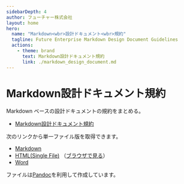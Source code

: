 ```yaml
---
sidebarDepth: 4
author: フューチャー株式会社
layout: home
hero:
  name: "Markdown<wbr>設計ドキュメント<wbr>規約"
  tagline: Future Enterprise Markdown Design Document Guidelines
  actions:
    - theme: brand
      text: Markdown設計ドキュメント規約
      link: ./markdown_design_document.md
---
```


# Markdown設計ドキュメント規約

Markdown ベースの設計ドキュメントの規約をまとめる。

- [Markdown設計ドキュメント規約](markdown_design_document.md)

次のリンクから単一ファイル版を取得できます。

- [Markdown](https://github.com/future-architect/arch-guidelines/blob/main/documents/forMarkdown/markdown_design_document.md)
- [HTML(Single File)](https://github.com/future-architect/arch-guidelines/blob/gh-pages/resources/Markdown設計ドキュメント規約.html) （[ブラウザで見る](https://future-architect.github.io/arch-guidelines/resources/Markdown設計ドキュメント規約.html)）
- [Word](https://github.com/future-architect/arch-guidelines/raw/gh-pages/resources/Markdown設計ドキュメント規約.docx)

ファイルは[Pandoc]を利用して作成しています。

[pandoc]: https://pandoc.org/
